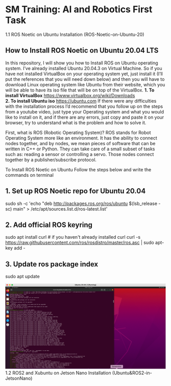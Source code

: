 # SM Training: AI and Robotics First Task

 1.1 ROS Noetic on Ubuntu Installation (ROS-Noetic-on-Ubuntu-20)
 ## How to Install ROS Noetic on Ubuntu 20.04 LTS

In this repository, I will show you how to Install ROS on Ubuntu operating system.  I’ve already installed Ubuntu 20.04.3 on Virtual Machine. So if you have not installed VirtualBox on your operating system yet, just install it (I’ll put the references that you will need down below) and then you will have to download Linux operating system like Ubuntu from their website, which you will be able to have its iso file that will be on top of the VirtualBox. 
**1.	To install VirtualBox**  https://www.virtualbox.org/wiki/Downloads  
**2.	To install Ubuntu iso**  https://ubuntu.com 
If there were any difficulties with the installation process I’d recommend that you follow up on the steps from a youtube video, just type your Operating system and what you would like to install on it, and if there are any errors, just copy and paste it on your browser, try to understand what is the problem and how to solve it.

First, what is ROS (Robotic Operating System)?
ROS stands for Robot Operating System more like an environment. It has the ability to connect nodes together, and by nodes, we mean pieces of software that can be written in C++ or Python. They can take care of a small subset of tasks such as: reading a sensor or controlling a servo. Those nodes connect together by a publisher/subscribe protocol. 

To Install ROS Noetic on Ubuntu 
Follow the steps below and write the commands on terminal

## 1.	Set up ROS Noetic repo for Ubuntu 20.04
sudo sh -c 'echo "deb http://packages.ros.org/ros/ubuntu $(lsb_release -sc) main" > /etc/apt/sources.list.d/ros-latest.list'

## 2.	Add official ROS keyring
sudo apt install curl # if you haven't already installed curl
curl -s https://raw.githubusercontent.com/ros/rosdistro/master/ros.asc | sudo apt-key add -
## 3.	Update ros package index
sudo apt update

![alt text](https://github.com/shathalshehri/SM-Training-AI-ROS/blob/main/img1.png)
 1.2 ROS2 and Xubuntu on Jetson Nano Installation (Ubuntu&ROS2-in-JetsonNano)

